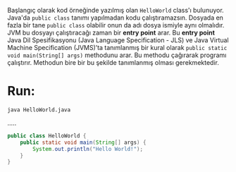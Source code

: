 Başlangıç olarak kod örneğinde yazılmış olan `HelloWorld` class'ı bulunuyor.
Java'da `public class` tanımı yapılmadan kodu çalıştıramazsın.
Dosyada en fazla bir tane `public class` olabilir onun da adı dosya ismiyle aynı olmalıdır.
JVM bu dosyayı çalıştıracağı zaman bir **entry point** arar. Bu **entry point** Java Dil Spesifikasyonu (Java Language Specification - JLS) ve Java Virtual Machine Specification (JVMS)’ta tanımlanmış bir kural olarak `public static void main(String[] args)` methodunu arar. Bu methodu çağırarak programı çalıştırır. Methodun bire bir bu şekilde tanımlanmış olması gerekmektedir.
# Run:
`java HelloWorld.java`

.....

```java
public class HelloWorld {
    public static void main(String[] args) {
        System.out.println("Hello World!");
    }
}
```
